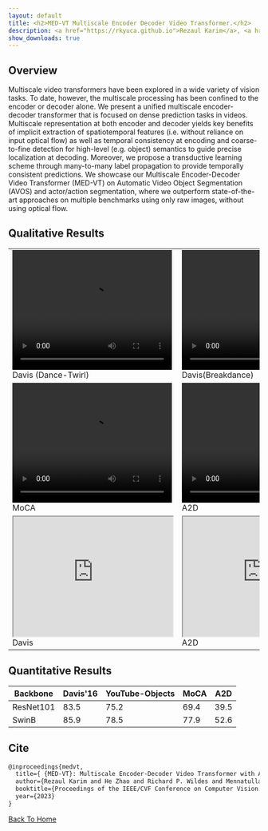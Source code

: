 ```yaml
---
layout: default
title: <h2>MED-VT Multiscale Encoder Decoder Video Transformer.</h2>
description: <a href="https://rkyuca.github.io">Rezaul Karim</a>, <a href="https://joehezhao.github.io/">He Zhao</a>, <a href="https://lassonde.yorku.ca/users/wildes"> Richard P. Wildes</a>, <a href="https://msiam.github.io/homepage/">Mennatullah Siam</a><br><a href="">Paper</a>&nbsp;<a href="">Supplement</a>&nbsp;<a href="https://github.com/rkyuca/medvt">Code</a>
show_downloads: true
---
```




## Overview 
Multiscale video transformers have been explored in a wide variety of vision tasks. To date, however, the multiscale processing has been confined to the encoder or decoder alone. We present a unified multiscale encoder-decoder transformer that is focused on dense prediction tasks in videos. Multiscale representation at both encoder and decoder yields key benefits of implicit extraction of spatiotemporal features (i.e. without reliance on input optical flow) as well as temporal consistency at encoding and coarse-to-fine detection for high-level (e.g. object) semantics to guide precise localization at decoding. Moreover, we propose a transductive learning scheme through many-to-many label propagation to provide temporally consistent predictions. We showcase our Multiscale Encoder-Decoder Video Transformer (MED-VT) on Automatic Video Object Segmentation (AVOS) and actor/action segmentation, where we outperform state-of-the-art approaches on multiple benchmarks using only raw images, without using optical flow.


## Qualitative Results

<table style="border-collapse: collapse; border: none;">
    <tr style="border: none;"> 
        <td style="border: none;"> 
            <video width="320" height="240" controls>
                <source src="./data/davis-dance-twirl.mp4" type="video/mp4">
                Your browser does not support the video tag.
            </video> <br> Davis (Dance-Twirl) 
        </td>
        <td style="border: none;"> 
            <video width="320" height="240" controls>
                <source src="./data/breakdance_10.mp4" type="video/mp4">
                Your browser does not support the video tag.
            </video>  <br> Davis(Breakdance)
        </td>
    </tr>
    <tr style="border: none;"> 
        <td style="border: none;"> 
            <video width="320" height="240" controls>
                <source src="./data/moca-flounder_6.mp4" type="video/mp4">
                Your browser does not support the video tag.
            </video> <br> MoCA  
        </td>
        <td style="border: none;"> 
            <video width="320" height="240" controls>
                <source src="./data/medvt_a2d.mp4" type="video/mp4">
                Your browser does not support the video tag.
            </video>  <br> A2D 
        </td>
    </tr>
    <tr style="border: none;"> 
        <td style="border: none;"> 
        <iframe width="320" height="240"
            src="https://youtu.be/JQw1WnCFodg">
        </iframe>
        <br> Davis  
        </td>
        <td style="border: none;"> 
        <iframe width="320" height="240"
        src="https://www.youtube.com/watch?v=yTKN0ZEsTIo">
        </iframe>
        <br> A2D 
        </td>
    </tr>
</table>


## Quantitative Results

| Backbone  | Davis'16 | YouTube-Objects | MoCA | A2D |
|---------- |----------|-----------------|------|-----|
| ResNet101 | 83.5 | 75.2 | 69.4 | 39.5 |
| SwinB     | 85.9 | 78.5 | 77.9 | 52.6 |


## Cite


```tex
@inproceedings{medvt,
  title={ {MED-VT}: Multiscale Encoder-Decoder Video Transformer with Application to Object Segmentation},
  author={Rezaul Karim and He Zhao and Richard P. Wildes and Mennatullah Siam},
  booktitle={Proceedings of the IEEE/CVF Conference on Computer Vision and Pattern Recognition },
  year={2023}
}
```





[Back To Home](../)
